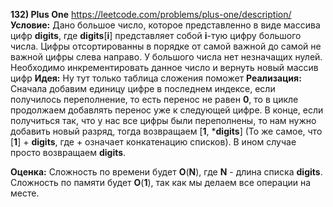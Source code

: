 **132) Plus One**
https://leetcode.com/problems/plus-one/description/
**Условие:**
Дано большое число, которое представленно в виде массива цифр **digits**, где **digits**[**i**] представляет собой **i**-тую цифру большого числа. Цифры отсортированны в порядке от самой важной до самой не важной цифры слева направо. У большого числа нет незначащих нулей.
Необходимо инкрементировать данное число и вернуть новый массив цифр
**Идея:**
Ну тут только таблица сложения поможет
**Реализация:**
    Сначала добавим единицу цифре в последнем индексе, если получилось переполнение, то есть перенос не равен **0**, то в цикле продолжаем добавлять перенос уже к следующей цифре. В конце, если получиться так, что у нас все цифры были переполнены, то нам нужно добавить новый разряд, тогда возвращаем [**1**, ***digits**] (То же самое, что [**1**] + **digits**, где + означает конкатенацию списков). В ином случае просто возвращаем **digits**.

**Оценка:**
    Сложность по времени будет **O**(**N**), где **N** - длина списка **digits**.
    Сложность по памяти будет **O**(**1**), так как мы делаем все операции на месте.
